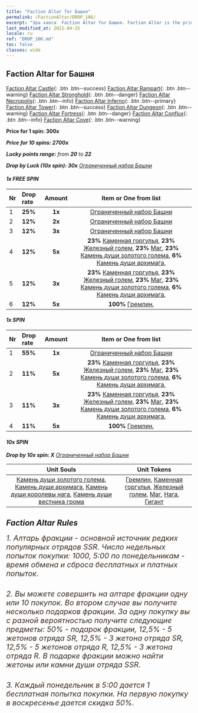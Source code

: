 ```yaml
---
title: "Faction Altar for Башня"
permalink: /FactionAltar/DROP_106/
excerpt: "Эра хаоса  Faction Altar for Башня. Faction Altar is the primary method for obtaining SSR units from the popular faction. Limited to 1,000 purchases each week. The popular faction changes at 05:00 every Monday. Purchase attempts and free purchase attempts will also reset then."
last_modified_at: 2021-04-25
locale: ru
ref: "DROP_106.md"
toc: false
classes: wide
---
```


##  Faction Altar for **Башня**

  [Faction Altar Castle](/ru/FactionAltar/DROP_101/){: .btn .btn--success} [Faction Altar Rampart](/ru/FactionAltar/DROP_102/){: .btn .btn--warning} [Faction Altar Stronghold](/ru/FactionAltar/DROP_103/){: .btn .btn--danger} [Faction Altar Necropolis](/ru/FactionAltar/DROP_104/){: .btn .btn--info} [Faction Altar Inferno](/ru/FactionAltar/DROP_105/){: .btn .btn--primary} [Faction Altar Tower](/ru/FactionAltar/DROP_106/){: .btn .btn--success} [Faction Altar Dungeon](/ru/FactionAltar/DROP_107/){: .btn .btn--warning} [Faction Altar Fortress](/ru/FactionAltar/DROP_108/){: .btn .btn--danger} [Faction Altar Conflux](/ru/FactionAltar/DROP_109/){: .btn .btn--info} [Faction Altar Cove](/ru/FactionAltar/DROP_112/){: .btn .btn--warning} 

  **Price for 1 spin: 300x** <i class="fas fa-gem"/>

  **Price for 10 spins: 2700x** <i class="fas fa-gem"/>

  **Lucky points range:** from **20** to **22**

  **Drop by Luck (10x spin): 30x** [Ограниченный набор Башни](/ItemsRU/con_2110/)

####  1x FREE SPIN 

  |    Nr    |  Drop rate  |  Amount   |   Item or One from list  |
  |:---------|:------------|:---------:|:------------------------:|
  | 1 | **25%** | **1x** | [Ограниченный набор Башни](/ItemsRU/con_2110/) |
  | 2 | **12%** | **2x** | [Ограниченный набор Башни](/ItemsRU/con_2110/) |
  | 3 | **12%** | **3x** | [Ограниченный набор Башни](/ItemsRU/con_2110/) |
  | 4 | **12%** | **5x** |  **23%** [Каменная горгулья](/ItemsRU/unt_236/),  **23%** [Железный голем](/ItemsRU/unt_237/),  **23%** [Маг](/ItemsRU/unt_238/),  **23%** [Камень души золотого голема](/ItemsRU/unt_322/),  **6%** [Камень души архимага](/ItemsRU/unt_323/),  |
  | 5 | **12%** | **3x** |  **23%** [Каменная горгулья](/ItemsRU/unt_236/),  **23%** [Железный голем](/ItemsRU/unt_237/),  **23%** [Маг](/ItemsRU/unt_238/),  **23%** [Камень души золотого голема](/ItemsRU/unt_322/),  **6%** [Камень души архимага](/ItemsRU/unt_323/),  |
  | 6 | **12%** | **5x** |  **100%** [Гремлин](/ItemsRU/unt_235/),  |


####  1x SPIN 

  |    Nr    |  Drop rate  |  Amount   |   Item or One from list  |
  |:---------|:------------|:---------:|:------------------------:|
  | 1 | **55%** | **1x** | [Ограниченный набор Башни](/ItemsRU/con_2110/) |
  | 2 | **11%** | **5x** |  **23%** [Каменная горгулья](/ItemsRU/unt_236/),  **23%** [Железный голем](/ItemsRU/unt_237/),  **23%** [Маг](/ItemsRU/unt_238/),  **23%** [Камень души золотого голема](/ItemsRU/unt_322/),  **6%** [Камень души архимага](/ItemsRU/unt_323/),  |
  | 3 | **11%** | **3x** |  **23%** [Каменная горгулья](/ItemsRU/unt_236/),  **23%** [Железный голем](/ItemsRU/unt_237/),  **23%** [Маг](/ItemsRU/unt_238/),  **23%** [Камень души золотого голема](/ItemsRU/unt_322/),  **6%** [Камень души архимага](/ItemsRU/unt_323/),  |
  | 4 | **11%** | **5x** |  **100%** [Гремлин](/ItemsRU/unt_235/),  |


####  10x SPIN 

  **Drop by 10x spin: X** [Ограниченный набор Башни](/ItemsRU/con_2110/)

  |    Unit Souls    |  Unit Tokens  |
  |:----------------:|:-------------:|
  | [Камень души золотого голема](/ItemsRU/unt_322/), [Камень души архимага](/ItemsRU/unt_323/), [Камень души королевы нага](/ItemsRU/unt_325/), [Камень души вестника грома](/ItemsRU/unt_326/) | [Гремлин](/ItemsRU/unt_235/), [Каменная горгулья](/ItemsRU/unt_236/), [Железный голем](/ItemsRU/unt_237/), [Маг](/ItemsRU/unt_238/), [Нага](/ItemsRU/unt_240/), [Гигант](/ItemsRU/unt_241/) |



## Faction Altar Rules

  <span style="color: #3c2a1e;font-size:20px">1. Алтарь фракции - основной источник редких популярных отрядов SSR. Число недельных попыток покупки: 1000, 5:00 по понедельникам - время обмена и сброса бесплатных и платных попыток.</span><br/>

<br/>  <span style="color: #3c2a1e;font-size:20px">2. Вы можете совершить на алтаре фракции одну или 10 покупок. Во втором случае вы получите несколько подарков фракции. За одну покупку вы с разной вероятностью получите следующие предметы: 50% - подарок фракции, 12,5% - 5 жетонов отряда SR, 12,5% - 3 жетона отряда SR, 12,5% - 5 жетонов отряда R, 12,5% - 3 жетона отряда R. В подарке фракции можно найти жетоны или камни души отряда SSR.</span>

<br/>  <span style="color: #3c2a1e;font-size:20px">3. Каждый понедельник в 5:00 дается 1 бесплатная попытка покупки. На первую покупку в воскресенье дается скидка 50%.</span><br/>

<br/>